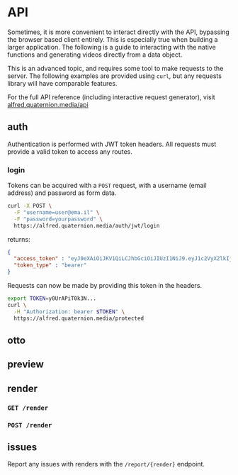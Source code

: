 # API
Sometimes, it is more convenient to interact directly with the API, bypassing the browser based client entirely. This is especially true when building a larger application. The following is a guide to interacting with the native functions and generating videos directly from a data object.

This is an advanced topic, and requires some tool to make requests to the server. The following examples are provided using `curl`, but any requests library will have comparable features.

For the full API reference (including interactive request generator), visit [alfred.quaternion.media/api](https://alfred.quaternion.media/api)

## auth
Authentication is performed with JWT token headers. All requests must provide a valid token to access any routes.

### login
Tokens can be acquired with a `POST` request, with a username (email address) and password as form data.

``` bash
curl -X POST \
  -F "username=user@ema.il" \
  -F "password=yourpassword" \
  https://alfred.quaternion.media/auth/jwt/login
```
returns:
``` json
{
  "access_token" : "eyJ0eXAiOiJKV1QiLCJhbGciOiJIUzI1NiJ9.eyJ1c2VyX2lkIjoiZjBmZDg2YTMtMjIwZi00NGQ4LWEwYWMtZjNlMTllYzRjYTE3IiwiYXVkIjpbImZhc3RhcGktdXNlcnM6YXV0aCJdLCJleHAiOjE2Mzc4MDY0MTN9.0eHCVBDbjUkWUY4kwK-VVO-OOVUO6lAfMZUo9XclYlM",
  "token_type" : "bearer"
}
```

Requests can now be made by providing this token in the headers.
``` bash
export TOKEN=y0UrAPiT0k3N...
curl \
  -H "Authorization: bearer $TOKEN" \
  https://alfred.quaternion.media/protected
```

## otto

## preview

## render

### `GET /render`

### `POST /render`

## issues
Report any issues with renders with the `/report/{render}` endpoint.
